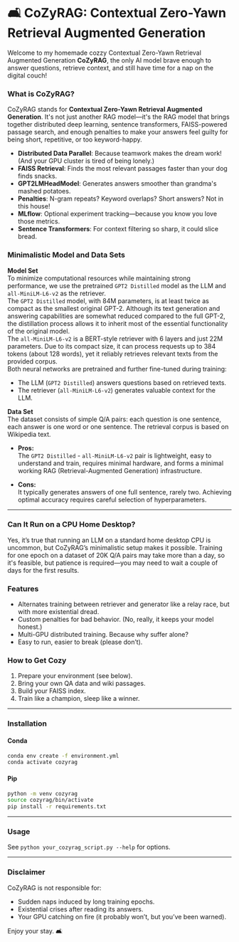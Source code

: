 # 🛋️ CoZyRAG: Contextual Zero-Yawn Retrieval Augmented Generation

Welcome to my homemade cozzy Contextual Zero-Yawn Retrieval Augmented Generation **CoZyRAG**, the only AI model brave enough to answer questions, retrieve context, and still have time for a nap on the digital couch! 

### What is CoZyRAG?

CoZyRAG stands for **Contextual Zero-Yawn Retrieval Augmented Generation**. It's not just another RAG model—it's the RAG model that brings together distributed deep learning, sentence transformers, FAISS-powered passage search, and enough penalties to make your answers feel guilty for being short, repetitive, or too keyword-happy.

- **Distributed Data Parallel**: Because teamwork makes the dream work! (And your GPU cluster is tired of being lonely.)
- **FAISS Retrieval**: Finds the most relevant passages faster than your dog finds snacks.
- **GPT2LMHeadModel**: Generates answers smoother than grandma's mashed potatoes.
- **Penalties**: N-gram repeats? Keyword overlaps? Short answers? Not in this house!
- **MLflow**: Optional experiment tracking—because you know you love those metrics.
- **Sentence Transformers**: For context filtering so sharp, it could slice bread.
### Minimalistic Model and Data Sets

**Model Set**  
To minimize computational resources while maintaining strong performance, we use the pretrained `GPT2 Distilled` model as the LLM and `all-MiniLM-L6-v2` as the retriever.  
The `GPT2 Distilled` model, with 84M parameters, is at least twice as compact as the smallest original GPT-2. Although its text generation and answering capabilities are somewhat reduced compared to the full GPT-2, the distillation process allows it to inherit most of the essential functionality of the original model.  
The `all-MiniLM-L6-v2` is a BERT-style retriever with 6 layers and just 22M parameters. Due to its compact size, it can process requests up to 384 tokens (about 128 words), yet it reliably retrieves relevant texts from the provided corpus.  
Both neural networks are pretrained and further fine-tuned during training:  
- The LLM (`GPT2 Distilled`) answers questions based on retrieved texts.  
- The retriever (`all-MiniLM-L6-v2`) generates valuable context for the LLM.

**Data Set**  
The dataset consists of simple Q/A pairs: each question is one sentence, each answer is one word or one sentence. The retrieval corpus is based on Wikipedia text.

- **Pros:**  
  The `GPT2 Distilled` - `all-MiniLM-L6-v2` pair is lightweight, easy to understand and train, requires minimal hardware, and forms a minimal working RAG (Retrieval-Augmented Generation) infrastructure.

- **Cons:**  
  It typically generates answers of one full sentence, rarely two. Achieving optimal accuracy requires careful selection of hyperparameters.

---

### Can It Run on a CPU Home Desktop?

Yes, it’s true that running an LLM on a standard home desktop CPU is uncommon, but CoZyRAG’s minimalistic setup makes it possible. Training for one epoch on a dataset of 20K Q/A pairs may take more than a day, so it's feasible, but patience is required—you may need to wait a couple of days for the first results.


### Features

- Alternates training between retriever and generator like a relay race, but with more existential dread.
- Custom penalties for bad behavior. (No, really, it keeps your model honest.)
- Multi-GPU distributed training. Because why suffer alone?
- Easy to run, easier to break (please don’t).

### How to Get Cozy

1. Prepare your environment (see below).
2. Bring your own QA data and wiki passages.
3. Build your FAISS index.
4. Train like a champion, sleep like a winner.

---

### Installation

#### Conda

```bash
conda env create -f environment.yml
conda activate cozyrag
```

#### Pip

```bash
python -m venv cozyrag
source cozyrag/bin/activate
pip install -r requirements.txt
```

---

### Usage

See `python your_cozyrag_script.py --help` for options.

---

### Disclaimer

CoZyRAG is not responsible for:
- Sudden naps induced by long training epochs.
- Existential crises after reading its answers.
- Your GPU catching on fire (it probably won’t, but you’ve been warned).

Enjoy your stay. 🛋️

